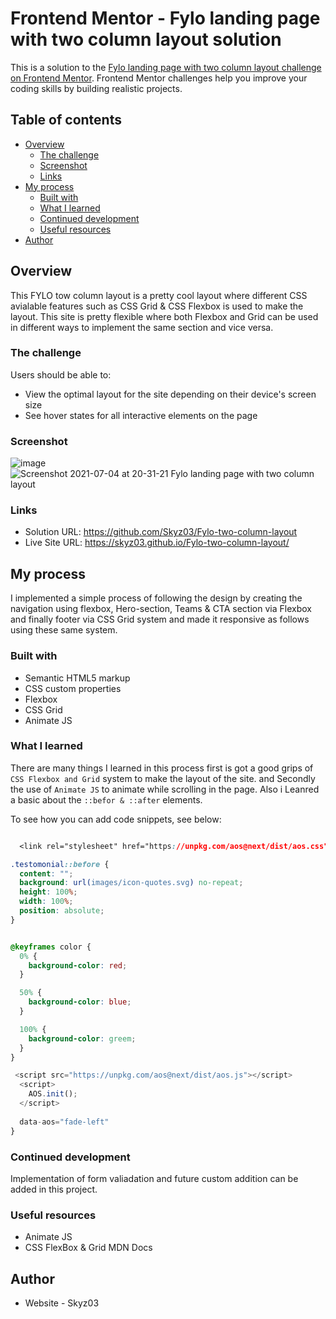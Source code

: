 # Frontend Mentor - Fylo landing page with two column layout solution

This is a solution to the [Fylo landing page with two column layout challenge on Frontend Mentor](https://www.frontendmentor.io/challenges/fylo-landing-page-with-two-column-layout-5ca5ef041e82137ec91a50f5). Frontend Mentor challenges help you improve your coding skills by building realistic projects. 

## Table of contents

- [Overview](#overview)
  - [The challenge](#the-challenge)
  - [Screenshot](#screenshot)
  - [Links](#links)
- [My process](#my-process)
  - [Built with](#built-with)
  - [What I learned](#what-i-learned)
  - [Continued development](#continued-development)
  - [Useful resources](#useful-resources)
- [Author](#author)

## Overview
This FYLO tow column layout is a pretty cool layout where different CSS avialable features such as CSS Grid & CSS Flexbox is used to make the layout. This site is pretty flexible where both Flexbox and Grid can be used in different ways to implement the same section and vice versa.

### The challenge

Users should be able to:

- View the optimal layout for the site depending on their device's screen size
- See hover states for all interactive elements on the page

### Screenshot

![image](https://user-images.githubusercontent.com/42742924/124389485-0991ed00-dd07-11eb-9de1-f06f724a95a2.png)
![Screenshot 2021-07-04 at 20-31-21 Fylo landing page with two column layout](https://user-images.githubusercontent.com/42742924/124389552-61305880-dd07-11eb-99b7-0d278f23bdad.png)


### Links

- Solution URL: https://github.com/Skyz03/Fylo-two-column-layout
- Live Site URL: https://skyz03.github.io/Fylo-two-column-layout/

## My process
I implemented a simple process of following the design by creating the navigation using flexbox, Hero-section, Teams  & CTA section via Flexbox and finally footer via CSS Grid system and made it responsive as follows using these same system.


### Built with

- Semantic HTML5 markup
- CSS custom properties
- Flexbox
- CSS Grid
- Animate JS

### What I learned

There are many things I learned in this process first is got a good grips of ```CSS Flexbox and Grid``` system to make the layout of the site. and Secondly the use of ```Animate JS``` to animate while scrolling in the page. Also i Leanred a basic about the ```::befor & ::after``` elements.

To see how you can add code snippets, see below:

```css

  <link rel="stylesheet" href="https://unpkg.com/aos@next/dist/aos.css" />

.testomonial::before {
  content: "";
  background: url(images/icon-quotes.svg) no-repeat;
  height: 100%;
  width: 100%;
  position: absolute;
}


@keyframes color {
  0% {
    background-color: red;
  }

  50% {
    background-color: blue;
  }

  100% {
    background-color: greem;
  }
}
```
```js
 <script src="https://unpkg.com/aos@next/dist/aos.js"></script>
  <script>
    AOS.init();
  </script>
  
  data-aos="fade-left"
}
```

### Continued development
Implementation of form valiadation and future custom addition can be added in this project.

### Useful resources

- Animate JS
- CSS FlexBox & Grid MDN Docs

## Author

- Website - Skyz03
